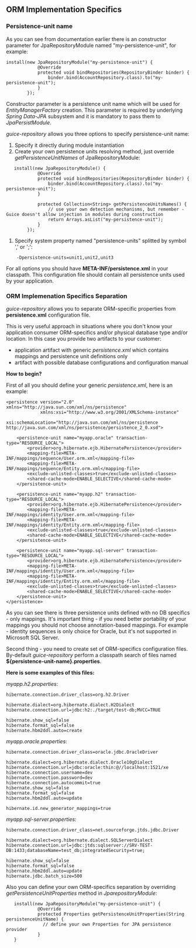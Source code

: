 ## ORM Implementation Specifics ##

### Persistence-unit name ###

As you can see from documentation earlier there is an constructor parameter for JpaRepositoryModule named "my-persistence-unit", for example:
```
install(new JpaRepositoryModule("my-persistence-unit") {
            @Override
            protected void bindRepositories(RepositoryBinder binder) {
                binder.bind(AccountRepository.class).to("my-persistence-unit");
            }
        });
```

Constructor parameter is a persistence unit name which will be used for _EntityManagerFactory_ creation. This parameter is required by underlying _Spring Data-JPA_ subsystem and it is mandatory to pass them to _JpaPersistModule_.

_guice-repository_ allows you three options to specify persistence-unit name:
  1. Specify it directly during module instantiation
  1. Create your own persistence units resolving method, just override _getPersistenceUnitNames_ of JpaRepositoryModule:
```
   install(new JpaRepositoryModule() {
            @Override
            protected void bindRepositories(RepositoryBinder binder) {
                binder.bind(AccountRepository.class).to("my-persistence-unit");
            }

            protected Collection<String> getPersistenceUnitsNames() {
                // use your own detection mechanisms, but remember - Guice doesn't allow injection in modules during construction
                return Arrays.asList("my-persistence-unit");
            }
        });
```
  1. Specify system property named "persistence-units" splitted by symbol ',' or ';':
```
    -Dpersistence-units=unit1,unit2,unit3
```

For all options you should have **META-INF/persistence.xml** in your classpath. This configuration file should contain all persistence units used by your application.

### ORM Implemenation Specifics Separation ###

_guice-repository_ allows you to separate ORM-specific properties from **persistence.xml** configuration file.

This is very useful approach in situations where you don't know your application consumer ORM-specifics and/or physical database type and/or location. In this case you provide two artifacts to your customer:
  * application artifact with generic _persistence.xml_ which contains mappings and persistence unit definitions only
  * artifact with possible database configurations and configuration manual

**How to begin?**

First of all you should define your generic _persistence.xml_, here is an example:
```
<persistence version="2.0" xmlns="http://java.sun.com/xml/ns/persistence"
             xmlns:xsi="http://www.w3.org/2001/XMLSchema-instance"
             xsi:schemaLocation="http://java.sun.com/xml/ns/persistence       http://java.sun.com/xml/ns/persistence/persistence_2_0.xsd">

    <persistence-unit name="myapp.oracle" transaction-type="RESOURCE_LOCAL">
        <provider>org.hibernate.ejb.HibernatePersistence</provider>
        <mapping-file>META-INF/mappings/sequence/User.orm.xml</mapping-file>
        <mapping-file>META-INF/mappings/sequence/Entity.orm.xml</mapping-file>
        <exclude-unlisted-classes>true</exclude-unlisted-classes>
        <shared-cache-mode>ENABLE_SELECTIVE</shared-cache-mode>
    </persistence-unit>

    <persistence-unit name="myapp.h2" transaction-type="RESOURCE_LOCAL">
        <provider>org.hibernate.ejb.HibernatePersistence</provider>
        <mapping-file>META-INF/mappings/identity/User.orm.xml</mapping-file>
        <mapping-file>META-INF/mappings/identity/Entity.orm.xml</mapping-file>
        <exclude-unlisted-classes>true</exclude-unlisted-classes>
        <shared-cache-mode>ENABLE_SELECTIVE</shared-cache-mode>
    </persistence-unit>

    <persistence-unit name="myapp.sql-server" transaction-type="RESOURCE_LOCAL">
        <provider>org.hibernate.ejb.HibernatePersistence</provider>
        <mapping-file>META-INF/mappings/identity/User.orm.xml</mapping-file>
        <mapping-file>META-INF/mappings/identity/Entity.orm.xml</mapping-file>
        <exclude-unlisted-classes>true</exclude-unlisted-classes>
        <shared-cache-mode>ENABLE_SELECTIVE</shared-cache-mode>
    </persistence-unit>
</persistence>
```

As you can see there is three persistence units defined with no DB specifics - only mappings. It's important thing - if you need better portability of your mappings you should not choose annotation-based mappings. For example - identity sequences
is only choice for Oracle, but it's not supported in Microsoft SQL Server.

Second thing - you need to create set of ORM-specifics configuration files.
By-default _guice-repository_ perform a classpath search of files named **${persistence-unit-name}.properties**.

**Here is some examples of this files:**

_myapp.h2.properties_:
```
hibernate.connection.driver_class=org.h2.Driver

hibernate.dialect=org.hibernate.dialect.H2Dialect
hibernate.connection.url=jdbc:h2:./target/test-db;MVCC=TRUE

hibernate.show_sql=false
hibernate.format_sql=false
hibernate.hbm2ddl.auto=create
```

_myapp.oracle.properties_:
```
hibernate.connection.driver_class=oracle.jdbc.OracleDriver

hibernate.dialect=org.hibernate.dialect.Oracle10gDialect
hibernate.connection.url=jdbc:oracle:thin:@//localhost:1521/xe
hibernate.connection.username=dev
hibernate.connection.password=dev
hibernate.connection.autocommit=true
hibernate.show_sql=false
hibernate.format_sql=false
hibernate.hbm2ddl.auto=update

hibernate.id.new_generator_mappings=true
```

_myapp.sql-server.properties_:
```
hibernate.connection.driver_class=net.sourceforge.jtds.jdbc.Driver

hibernate.dialect=org.hibernate.dialect.SQLServerDialect
hibernate.connection.url=jdbc:jtds:sqlserver://SRV-TEST-DB:1433;databaseName=test_db;integratedSecurity=true;

hibernate.show_sql=false
hibernate.format_sql=false
hibernate.hbm2ddl.auto=update
hibernate.jdbc.batch_size=500
```

Also you can define your own ORM-specifics separation by overriding _getPersistenceUnitProperties_ method in _JparepositoryModule_:
```
   install(new JpaRepositoryModule("my-persistence-unit") {
            @Override
            protected Properties getPersistenceUnitProperties(String persistenceUnitName) {
              // define your own Properties for JPA persistence provider
            }
   }

```
